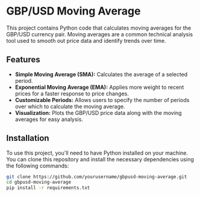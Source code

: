 # GBP/USD Moving Average

This project contains Python code that calculates moving averages for the GBP/USD currency pair. Moving averages are a common technical analysis tool used to smooth out price data and identify trends over time.

## Features

- **Simple Moving Average (SMA):** Calculates the average of a selected period.
- **Exponential Moving Average (EMA):** Applies more weight to recent prices for a faster response to price changes.
- **Customizable Periods:** Allows users to specify the number of periods over which to calculate the moving average.
- **Visualization:** Plots the GBP/USD price data along with the moving averages for easy analysis.

## Installation

To use this project, you'll need to have Python installed on your machine. You can clone this repository and install the necessary dependencies using the following commands:

```bash
git clone https://github.com/yourusername/gbpusd-moving-average.git
cd gbpusd-moving-average
pip install -r requirements.txt
